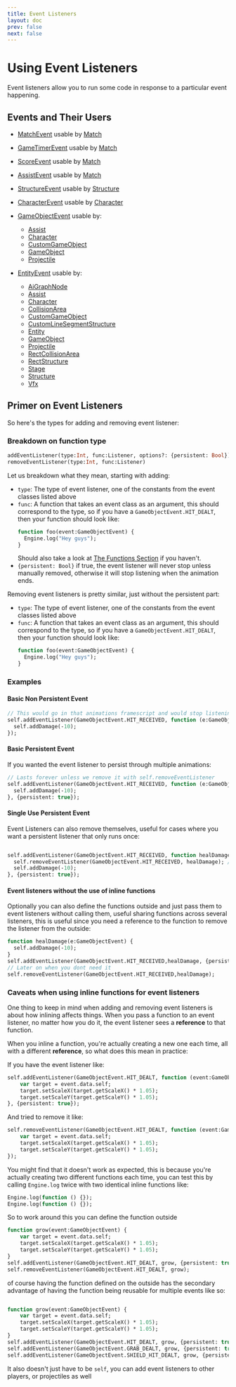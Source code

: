 ```yaml
---
title: Event Listeners
layout: doc
prev: false
next: false
---
```

# Using Event Listeners
Event listeners allow you to run some code in response to a particular event happening.

## Events and Their Users
- [MatchEvent](../../classes/MatchEvent.md) usable by [Match](../../classes/Match.md)
- [GameTimerEvent](../../classes/GameTimerEvent.md) usable by [Match](../../classes/Match.md)
- [ScoreEvent](../../classes/ScoreEvent.md) usable by [Match](../../classes/Match.md)
- [AssistEvent](../../classes/AssistEvent.md) usable by [Match](../../classes/Match.md)
- [StructureEvent](../../classes/StructureEvent.md) usable by [Structure](../../classes/Structure.md)
- [CharacterEvent](../../classes/CharacterEvent.md) usable by [Character](../../classes/Character.md)

- [GameObjectEvent](../../classes/GameObjectEvent.md) usable by:
    - [Assist](../../classes/Assist.md)
    - [Character](../../classes/Character.md)
    - [CustomGameObject](../../classes/CustomGameObject.md)
    - [GameObject](../../classes/GameObject.md)
    - [Projectile](../../classes/Projectile.md)

- [EntityEvent](../../classes/EntityEvent.md) usable by:
    - [AiGraphNode](../../classes/AiGraphNode.md)
    - [Assist](../../classes/Assist.md)
    - [Character](../../classes/Character.md)
    - [CollisionArea](../../classes/CollisionArea.md)
    - [CustomGameObject](../../classes/CustomGameObject.md)
    - [CustomLineSegmentStructure](../../classes/CustomLineSegmentStructure.md)
    - [Entity](../../classes/Entity.md)
    - [GameObject](../../classes/GameObject.md)
    - [Projectile](../../classes/Projectile.md)
    - [RectCollisionArea](../../classes/RectCollisionArea.md)
    - [RectStructure](../../classes/RectStructure.md)
    - [Stage](../../classes/Stage.md)
    - [Structure](../../classes/Structure.md)
    - [Vfx](../../classes/Vfx.md)


## Primer on Event Listeners
So here's the types for adding and removing event listener:
### Breakdown on function type
```haxe
addEventListener(type:Int, func:Listener, options?: {persistent: Bool})
removeEventListener(type:Int, func:Listener)
```

Let us breakdown what they mean, starting with adding:
- `type`: The type of event listener, one of the constants from the event classes listed above
- `func`: A function that takes an event class as an argument, this should correspond to the type, so if you have a `GameObjectEvent.HIT_DEALT`, then your function should look like:
  ```haxe
  function foo(event:GameObjectEvent) {
    Engine.log("Hey guys");
  }
  ```
  Should also take a look at [The Functions Section](./Functions.md) if you haven't.
- `{persistent: Bool}` if true, the event listener will never stop unless manually removed, otherwise it will 
  stop listening when the animation ends.


Removing event listeners is pretty similar, just without the persistent part:
- `type`: The type of event listener, one of the constants from the event classes listed above
- `func`: A function that takes an event class as an argument, this should correspond to the type, so if you have a `GameObjectEvent.HIT_DEALT`, then your function should look like:
  ```haxe
  function foo(event:GameObjectEvent) {
    Engine.log("Hey guys");
  }
  ```
### Examples

#### Basic Non Persistent Event
```haxe
// This would go in that animations framescript and would stop listening once the animation ends
self.addEventListener(GameObjectEvent.HIT_RECEIVED, function (e:GameObjectEvent) {
  self.addDamage(-10);
});
```
#### Basic Persistent Event
If you wanted the event listener to persist through multiple animations:
```haxe
// Lasts forever unless we remove it with self.removeEventListener
self.addEventListener(GameObjectEvent.HIT_RECEIVED, function (e:GameObjectEvent) {
  self.addDamage(-10);
}, {persistent: true});
```

#### Single Use Persistent Event
Event Listeners can also remove themselves, useful for cases where you want a persistent listener that only runs once:
```haxe

self.addEventListener(GameObjectEvent.HIT_RECEIVED, function healDamage(e:GameObjectEvent) {
  self.removeEventListener(GameObjectEvent.HIT_RECEIVED, healDamage); // You need a reference to the function to remove it
  self.addDamage(-10);
}, {persistent: true});
```
#### Event listeners without the use of inline functions
Optionally you can also define the functions outside and just pass them to event listeners without calling them, useful sharing functions across several listeners, this is useful since you need a reference to the function to remove the listener from the outside:
```haxe
function healDamage(e:GameObjectEvent) {
  self.addDamage(-10);
}
self.addEventListener(GameObjectEvent.HIT_RECEIVED,healDamage, {persistent: true});
// Later on when you dont need it
self.removeEventListener(GameObjectEvent.HIT_RECEIVED,healDamage);
```


### Caveats when using inline functions for event listeners
One thing to keep in mind when adding and removing event listeners is about how inlining affects things.
When you pass a function to an event listener, no matter how you do it, the event listener sees a **reference** to
that function.

When you inline a function, you're actually creating a new one each time, all with a different **reference**, so what does
this mean in practice:

If you have the event listener like:
```haxe
self.addEventListener(GameObjectEvent.HIT_DEALT, function (event:GameObjectEvent) {
    var target = event.data.self;
    target.setScaleX(target.getScaleX() * 1.05);
    target.setScaleY(target.getScaleY() * 1.05);
}, {persistent: true});
```
And tried to remove it like:

```haxe
self.removeEventListener(GameObjectEvent.HIT_DEALT, function (event:GameObjectEvent) {
    var target = event.data.self;
    target.setScaleX(target.getScaleX() * 1.05);
    target.setScaleY(target.getScaleY() * 1.05);
});
```
You might find that it doesn't work as expected, this is because you're actually creating two different functions each time, you can test this by calling `Engine.log` twice with two identical inline functions like:
```haxe
Engine.log(function () {});
Engine.log(function () {});
```

So to work around this you can define the function outside

```haxe
function grow(event:GameObjectEvent) {
    var target = event.data.self;
    target.setScaleX(target.getScaleX() * 1.05);
    target.setScaleY(target.getScaleY() * 1.05);
}
self.addEventListener(GameObjectEvent.HIT_DEALT, grow, {persistent: true});
self.removeEventListener(GameObjectEvent.HIT_DEALT, grow);
```

of course having the function defined on the outside has the secondary advantage of having the function being reusable
for multiple events like so:
```haxe

function grow(event:GameObjectEvent) {
    var target = event.data.self;
    target.setScaleX(target.getScaleX() * 1.05);
    target.setScaleY(target.getScaleY() * 1.05);
}
self.addEventListener(GameObjectEvent.HIT_DEALT, grow, {persistent: true});
self.addEventListener(GameObjectEvent.GRAB_DEALT, grow, {persistent: true});
self.addEventListener(GameObjectEvent.SHIELD_HIT_DEALT, grow, {persistent: true});
```
It also doesn't just have to be `self`, you can add event listeners to other players, or projectiles as well
